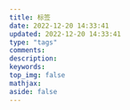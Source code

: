 ```yaml
---
title: 标签
date: 2022-12-20 14:33:41
updated: 2022-12-20 14:33:41
type: "tags"
comments:
description:
keywords:
top_img: false
mathjax:
aside: false
---
```

